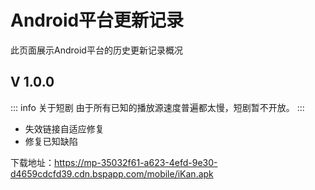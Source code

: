 # Android平台更新记录

此页面展示Android平台的历史更新记录概况

## V 1.0.0 <Badge type="warning" text="beta" /> <Badge type="info" text="2024-03-04" />

::: info 关于短剧
由于所有已知的播放源速度普遍都太慢，短剧暂不开放。
:::

- 失效链接自适应修复
- 修复已知缺陷

下载地址：https://mp-35032f61-a623-4efd-9e30-d4659cdcfd39.cdn.bspapp.com/mobile/iKan.apk

